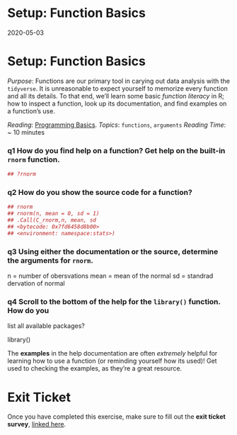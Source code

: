 Setup: Function Basics
================
2020-05-03

# Setup: Function Basics

*Purpose*: Functions are our primary tool in carying out data analysis
with the `tidyverse`. It is unreasonable to expect yourself to memorize
every function and all its details. To that end, we’ll learn some basic
*function literacy* in R; how to inspect a function, look up its
documentation, and find examples on a function’s use.

*Reading*: [Programming
Basics](https://rstudio.cloud/learn/primers/1.2). *Topics*: `functions`,
`arguments` *Reading Time*: ~ 10 minutes

### **q1** How do you find help on a function? Get help on the built-in `rnorm` function.

``` r
## ?rnorm
```

### **q2** How do you show the source code for a function?

``` r
## rnorm
## rnorm(n, mean = 0, sd = 1)
## .Call(C_rnorm,n, mean, sd
## <bytecode: 0x7fd6458d8b00>
## <environment: namespace:stats>)
```

### **q3** Using either the documentation or the source, determine the arguments for `rnorm`.

n = number of obersvations mean = mean of the normal sd = standrad
dervation of normal

### **q4** Scroll to the bottom of the help for the `library()` function. How do you

list all available packages?

library()

The **examples** in the help documentation are often *extremely* helpful
for learning how to use a function (or reminding yourself how its used)!
Get used to checking the examples, as they’re a great resource.

<!-- include-exit-ticket -->

# Exit Ticket

<!-- -------------------------------------------------- -->

Once you have completed this exercise, make sure to fill out the **exit
ticket survey**, [linked
here](https://docs.google.com/forms/d/e/1FAIpQLSeuq2LFIwWcm05e8-JU84A3irdEL7JkXhMq5Xtoalib36LFHw/viewform?usp=pp_url&entry.693978880=e-setup02-functions-assignment.Rmd).
